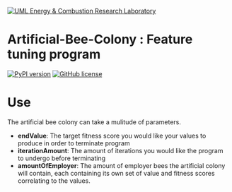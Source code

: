 [![UML Energy & Combustion Research Laboratory](http://faculty.uml.edu/Hunter_Mack/uploads/9/7/1/3/97138798/1481826668_2.png)](http://faculty.uml.edu/Hunter_Mack/)

# Artificial-Bee-Colony : Feature tuning program 

[![PyPI version](https://badge.fury.io/py/artificial-bee-colony.svg)](https://badge.fury.io/py/artificial-bee-colony)
[![GitHub license](https://img.shields.io/badge/license-MIT-blue.svg)](https://github.com/hgromer/Artificial-Bee-Colony/blob/master/LICENSE)


# Use

The artificial bee colony can take a mulitude of parameters.
- **endValue**: The target fitness score you would like your values to produce in order to terminate program
- **iterationAmount**: The amount of iterations you would like the program to undergo before terminating
- **amountOfEmployer**: The amount of employer bees the artificial colony will contain, each containing its own set of value and fitness scores correlating to the values.


